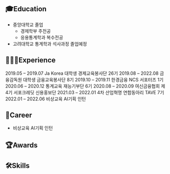## 🎓Education
- 중앙대학교 졸업
  - 경제학부 주전공
  - 응용통계학과 복수전공
- 고려대학교 통계학과 석사과정 졸업예정

## 👩🏻‍💻Experience
2019.05 – 2019.07 Ja Korea 대학생 경제교육봉사단 26기
2019.08 – 2022.08 금융감독원 대학생 금융교육봉사단 8기
2019.10  – 2019.11 한경금융 NCS 서포터즈 1기
2020.06 – 2020.12 통계교육 재능기부단 6기
2020.08 – 2020.09 여신금융협회 제4기 서포크레딧 신용홍보단
2021.03 – 2022.01 4차 산업혁명 연합동아리 TAVE 7기
2022.01 – 2022.06 비상교육 AI기획 인턴

## 💼Career
- 비상교육 AI기획 인턴

## 🏆Awards

## 🛠️Skills

